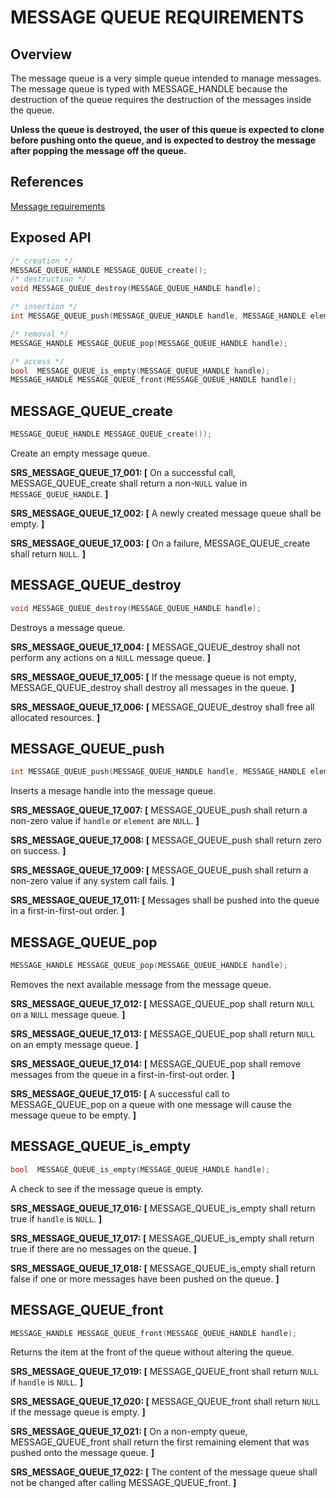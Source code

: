 MESSAGE QUEUE REQUIREMENTS
==========================

Overview
--------

The message queue is a very simple queue intended to manage messages. The message queue is typed with MESSAGE_HANDLE because the destruction of the queue requires the destruction of the messages inside the queue. 

**Unless the queue is destroyed, the user of this queue is expected to clone before pushing onto the queue, and is expected to destroy the message after popping the message off the queue.**

References
----------

[Message requirements](message_requirements.md)

Exposed API
-----------

```c
/* creation */
MESSAGE_QUEUE_HANDLE MESSAGE_QUEUE_create();
/* destruction */
void MESSAGE_QUEUE_destroy(MESSAGE_QUEUE_HANDLE handle);

/* insertion */
int MESSAGE_QUEUE_push(MESSAGE_QUEUE_HANDLE handle, MESSAGE_HANDLE element);

/* removal */
MESSAGE_HANDLE MESSAGE_QUEUE_pop(MESSAGE_QUEUE_HANDLE handle);

/* access */
bool  MESSAGE_QUEUE_is_empty(MESSAGE_QUEUE_HANDLE handle);
MESSAGE_HANDLE MESSAGE_QUEUE_front(MESSAGE_QUEUE_HANDLE handle);
```

MESSAGE\_QUEUE\_create
----------------------
```c
MESSAGE_QUEUE_HANDLE MESSAGE_QUEUE_create());
```

Create an empty message queue.

**SRS_MESSAGE_QUEUE_17_001: [** On a successful call, MESSAGE\_QUEUE\_create shall return a non-`NULL` value in `MESSAGE_QUEUE_HANDLE`. **]**

**SRS_MESSAGE_QUEUE_17_002: [** A newly created message queue shall be empty. **]**

**SRS_MESSAGE_QUEUE_17_003: [** On a failure, MESSAGE\_QUEUE\_create shall return `NULL`. **]**


MESSAGE\_QUEUE\_destroy
----------------------
```c
void MESSAGE_QUEUE_destroy(MESSAGE_QUEUE_HANDLE handle);
```

Destroys a message queue.

**SRS_MESSAGE_QUEUE_17_004: [** MESSAGE\_QUEUE\_destroy shall not perform any actions on a `NULL` message queue. **]**

**SRS_MESSAGE_QUEUE_17_005: [** If the message queue is not empty, MESSAGE\_QUEUE\_destroy shall destroy all messages in the queue. **]**

**SRS_MESSAGE_QUEUE_17_006: [** MESSAGE\_QUEUE\_destroy shall free all allocated resources. **]**


MESSAGE\_QUEUE\_push
----------------------
```c
int MESSAGE_QUEUE_push(MESSAGE_QUEUE_HANDLE handle, MESSAGE_HANDLE element);
```

Inserts a mesage handle into the message queue.

**SRS_MESSAGE_QUEUE_17_007: [** MESSAGE\_QUEUE\_push shall return a non-zero value if `handle` or `element` are `NULL`. **]**

**SRS_MESSAGE_QUEUE_17_008: [** MESSAGE\_QUEUE\_push shall return zero on success. **]**

**SRS_MESSAGE_QUEUE_17_009: [** MESSAGE\_QUEUE\_push shall return a non-zero value if any system call fails. **]**

**SRS_MESSAGE_QUEUE_17_011: [** Messages shall be pushed into the queue in a first-in-first-out order. **]**


MESSAGE\_QUEUE\_pop
----------------------
```c
MESSAGE_HANDLE MESSAGE_QUEUE_pop(MESSAGE_QUEUE_HANDLE handle);
```

Removes the next available message from the message queue.

**SRS_MESSAGE_QUEUE_17_012: [** MESSAGE\_QUEUE\_pop shall return `NULL` on a `NULL` message queue. **]**

**SRS_MESSAGE_QUEUE_17_013: [** MESSAGE\_QUEUE\_pop shall return `NULL` on an empty message queue. **]**

**SRS_MESSAGE_QUEUE_17_014: [** MESSAGE\_QUEUE\_pop shall remove messages from the queue in a first-in-first-out order. **]**

**SRS_MESSAGE_QUEUE_17_015: [** A successful call to MESSAGE\_QUEUE\_pop on a queue with one message will cause the message queue to be empty. **]**


MESSAGE\_QUEUE\_is\_empty
----------------------
```c
bool  MESSAGE_QUEUE_is_empty(MESSAGE_QUEUE_HANDLE handle);
```

A check to see if the message queue is empty.

**SRS_MESSAGE_QUEUE_17_016: [** MESSAGE\_QUEUE\_is\_empty shall return true if `handle` is `NULL`. **]**

**SRS_MESSAGE_QUEUE_17_017: [** MESSAGE\_QUEUE\_is\_empty shall return true if there are no messages on the queue. **]**

**SRS_MESSAGE_QUEUE_17_018: [** MESSAGE\_QUEUE\_is\_empty shall return false if one or more messages have been pushed on the queue. **]**

MESSAGE\_QUEUE\_front
----------------------
```c
MESSAGE_HANDLE MESSAGE_QUEUE_front(MESSAGE_QUEUE_HANDLE handle);
```

Returns the item at the front of the queue without altering the queue.

**SRS_MESSAGE_QUEUE_17_019: [** MESSAGE\_QUEUE\_front shall return `NULL` if `handle` is `NULL`. **]**

**SRS_MESSAGE_QUEUE_17_020: [** MESSAGE\_QUEUE\_front shall return `NULL` if the message queue is empty. **]**

**SRS_MESSAGE_QUEUE_17_021: [** On a non-empty queue, MESSAGE\_QUEUE\_front shall return the first remaining element that was pushed onto the message queue. **]**

**SRS_MESSAGE_QUEUE_17_022: [** The content of the message queue shall not be changed after calling MESSAGE\_QUEUE\_front. **]**
